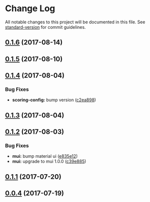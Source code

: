 # Change Log

All notable changes to this project will be documented in this file.
See [standard-version](https://github.com/conventional-changelog/standard-version) for commit guidelines.

<a name="0.1.6"></a>
## [0.1.6](https://github.com/PieElements/pie-elements/compare/@pie-elements/multiple-choice@0.1.5...@pie-elements/multiple-choice@0.1.6) (2017-08-14)




<a name="0.1.5"></a>
## [0.1.5](https://github.com/PieElements/pie-elements/compare/@pie-elements/multiple-choice@0.1.4...@pie-elements/multiple-choice@0.1.5) (2017-08-10)




<a name="0.1.4"></a>
## [0.1.4](https://github.com/PieElements/pie-elements/compare/@pie-elements/multiple-choice@0.1.3...@pie-elements/multiple-choice@0.1.4) (2017-08-04)


### Bug Fixes

* **scoring-config:** bump version ([c2ea898](https://github.com/PieElements/pie-elements/commit/c2ea898))




<a name="0.1.3"></a>
## [0.1.3](https://github.com/PieElements/pie-elements/compare/@pie-elements/multiple-choice@0.1.2...@pie-elements/multiple-choice@0.1.3) (2017-08-04)




<a name="0.1.2"></a>
## [0.1.2](https://github.com/PieElements/pie-elements/compare/@pie-elements/multiple-choice@0.1.1...@pie-elements/multiple-choice@0.1.2) (2017-08-03)


### Bug Fixes

* **mui:** bump material ui ([e835e12](https://github.com/PieElements/pie-elements/commit/e835e12))
* **mui:** upgrade to mui 1.0.0 ([c39e885](https://github.com/PieElements/pie-elements/commit/c39e885))




<a name="0.1.1"></a>
## [0.1.1](https://github.com/PieElements/pie-elements/compare/@pie-elements/multiple-choice@0.1.0...@pie-elements/multiple-choice@0.1.1) (2017-07-20)




<a name="0.0.4"></a>
## [0.0.4](https://github.com/PieElements/pie-elements/compare/@pie-elements/multiple-choice@0.0.3...@pie-elements/multiple-choice@0.0.4) (2017-07-19)
